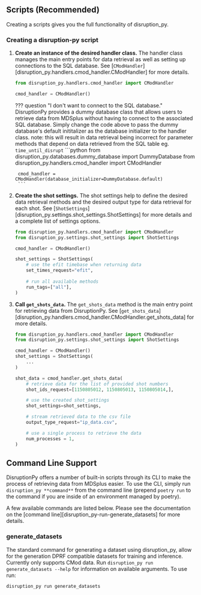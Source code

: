 
## Scripts (Recommended)
Creating a scripts gives you the full functionality of disruption_py. 
### Creating a disruption-py script
1. **Create an instance of the desired handler class.** 
	The handler class manages the main entry points for data retrieval as well as setting up connections to the SQL database. See [`CModHandler`][disruption_py.handlers.cmod_handler.CModHandler] for more details.
	```python
	from disruption_py.handlers.cmod_handler import CModHandler

	cmod_handler = CModHandler()
	```

	??? question "I don't want to connect to the SQL database."
		DisruptionPy provides a dummy database class that allows users to retrieve data from MDSplus
		without having to connect to the associated SQL database. Simply change the code above to pass
		the dummy database's default inititalizer as the database initializer to the handler class.
		note: this will result in data retrieval being incorrect for parameter methods that depend on 
		data retrieved from the SQL table eg. `time_until_disrupt`
		```python
		from disruption_py.databases.dummy_database import DummyDatabase
		from disruption_py.handlers.cmod_handler import CModHandler

		cmod_handler = CModHandler(database_initializer=DummyDatabase.default)
		```

2. **Create the shot settings.** 
	The shot settings help to define the desired data retrieval methods and the desired output type for data retrieval for each shot. See [`ShotSettings`][disruption_py.settings.shot_settings.ShotSettings] for more details and a complete list of settings options.
	```python
	from disruption_py.handlers.cmod_handler import CModHandler
	from disruption_py.settings.shot_settings import ShotSettings

	cmod_handler = CModHandler()

	shot_settings = ShotSettings(
		# use the efit timebase when returning data 
		set_times_request="efit",
		
		# run all available methods
		run_tags=["all"],
	)
	```

3. **Call `get_shots_data`.** 
	The `get_shots_data` method is the main entry point for retrieving data from DisruptionPy. See [`get_shots_data`][disruption_py.handlers.cmod_handler.CModHandler.get_shots_data] for more details.
	```python
	from disruption_py.handlers.cmod_handler import CModHandler
	from disruption_py.settings.shot_settings import ShotSettings

	cmod_handler = CModHandler()
	shot_settings = ShotSettings(
		... 
	)

	shot_data = cmod_handler.get_shots_data(
		# retrieve data for the list of provided shot numbers
		shot_ids_request=[1150805012, 1150805013, 1150805014,],

		# use the created shot_settings
		shot_settings=shot_settings,

		# stream retrieved data to the csv file
		output_type_request="ip_data.csv", 

		# use a single process to retrieve the data
		num_processes = 1,
	)
	```

## Command Line Support

DisruptionPy offers a number of built-in scripts through its CLI to make the process of retrieving data from MDSplus easier.
To use the CLI, simply run `disruption_py **command**` from the command line (prepend `poetry run` to the command if you are inside of an environment managed by poetry).

A few available commands are listed below. Please see the documentation on the [command line][disruption_py-run-generate_datasets] for more details.

### generate_datasets
The standard command for generating a dataset using disruption_py, allow for the generation DPRF compatible datasets for training and inference. Currently only supports CMod data. Run `disruption_py run generate_datasets --help` for information on available arguments.
To use run:
```bash
disruption_py run generate_datasets
```
